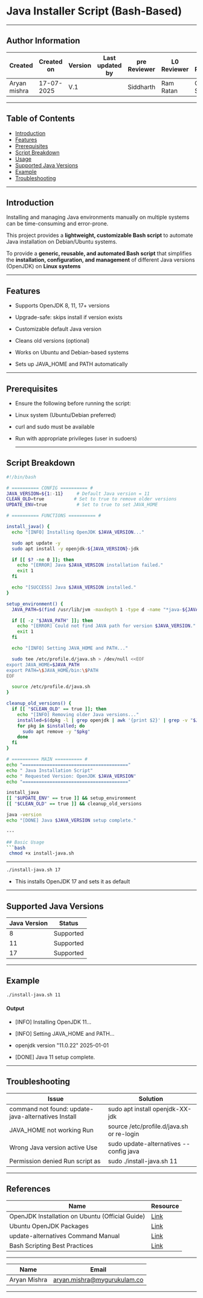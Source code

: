 #  Java Installer Script (Bash-Based)

---
## Author Information

| Created         | Created on         | Version          | Last updated by   | pre Reviewer       | L0 Reviewer     | L1 Reviewer          |    L2 Reviewer    |
|-----------------|--------------------|------------------|-------------------|--------------------|-----------------|----------------------|-------------------|
| Aryan mishra    |17-07-2025          | V.1        |                  |        Siddharth    |  Ram Ratan      |      Gaurav Singla   |   Mahesh Kumar    |
 
 ---
## Table of Contents

- [Introduction](#Introduction)
- [Features](#features)                          
- [Prerequisites](#prerequisites)                      
- [Script Breakdown](#script-breakdown)      
- [Usage](-#Usage)                 
- [Supported Java Versions](#supported-java-versions) 
- [Example](#example)            
- [Troubleshooting](#troubleshooting)      

---
## Introduction

Installing and managing Java environments manually on multiple systems can be time-consuming and error-prone.

This project provides a **lightweight, customizable Bash script** to automate Java installation on Debian/Ubuntu systems. 

To provide a **generic, reusable, and automated Bash script** that simplifies the **installation, configuration, and management** of different Java versions (OpenJDK) on **Linux systems**

---

## Features
- Supports OpenJDK 8, 11, 17+ versions

- Upgrade-safe: skips install if version exists

- Customizable default Java version
 
- Cleans old versions (optional)

- Works on Ubuntu and Debian-based systems

- Sets up JAVA_HOME and PATH automatically

---
## Prerequisites

- Ensure the following before running the script:

- Linux system (Ubuntu/Debian preferred)

- curl and sudo must be available

- Run with appropriate privileges (user in sudoers)

  ---

## Script Breakdown

```bash
#!/bin/bash

# ========== CONFIG ========== #
JAVA_VERSION=${1:-11}     # Default Java version = 11
CLEAN_OLD=true           # Set to true to remove older versions
UPDATE_ENV=true           # Set to true to set JAVA_HOME

# ========== FUNCTIONS ========== #

install_java() {
  echo "[INFO] Installing OpenJDK $JAVA_VERSION..."

  sudo apt update -y
  sudo apt install -y openjdk-${JAVA_VERSION}-jdk

  if [[ $? -ne 0 ]]; then
    echo "[ERROR] Java $JAVA_VERSION installation failed."
    exit 1
  fi

  echo "[SUCCESS] Java $JAVA_VERSION installed."
}

setup_environment() {
  JAVA_PATH=$(find /usr/lib/jvm -maxdepth 1 -type d -name "*java-${JAVA_VERSION}*" | head -n 1)

  if [[ -z "$JAVA_PATH" ]]; then
    echo "[ERROR] Could not find JAVA path for version $JAVA_VERSION."
    exit 1
  fi

  echo "[INFO] Setting JAVA_HOME and PATH..."

  sudo tee /etc/profile.d/java.sh > /dev/null <<EOF
export JAVA_HOME=$JAVA_PATH
export PATH=\$JAVA_HOME/bin:\$PATH
EOF

  source /etc/profile.d/java.sh
}

cleanup_old_versions() {
  if [[ "$CLEAN_OLD" == true ]]; then
    echo "[INFO] Removing older Java versions..."
    installed=$(dpkg -l | grep openjdk | awk '{print $2}' | grep -v "$JAVA_VERSION")
    for pkg in $installed; do
      sudo apt remove -y "$pkg"
    done
  fi
}

# ========== MAIN ========== #
echo "======================================="
echo " Java Installation Script"
echo " Requested Version: OpenJDK $JAVA_VERSION"
echo "======================================="

install_java
[[ "$UPDATE_ENV" == true ]] && setup_environment
[[ "$CLEAN_OLD" == true ]] && cleanup_old_versions

java -version
echo "[DONE] Java $JAVA_VERSION setup complete."

---

## Basic Usage
```bash
 chmod +x install-java.sh
```
---
```bash
./install-java.sh 17
```
- This installs OpenJDK 17 and sets it as default

---

## Supported Java Versions
| Java Version	|      Status |
|---------------|-------------|
| 8	|   Supported |
| 11	| Supported |
| 17	| Supported |

---
## Example
```bash
./install-java.sh 11
```
#### Output
- [INFO] Installing OpenJDK 11...

- [INFO] Setting JAVA_HOME and PATH...
  
- openjdk version "11.0.22" 2025-01-01
  
-  [DONE] Java 11 setup complete.

---
## Troubleshooting
|  Issue	|  Solution |
|---------|-----------|
| command not found: update-java-alternatives	Install | sudo apt install openjdk-XX-jdk |
| JAVA_HOME not working	Run | source /etc/profile.d/java.sh or re-login |
| Wrong Java version active	Use | sudo update-alternatives --config java |
| Permission denied	Run script as | sudo ./install-java.sh 11 |

---
## References

 | Name                                                    | Resource                                                             |
 |---------------------------------------------------------|----------------------------------------------------------------------|
 | OpenJDK Installation on Ubuntu (Official Guide)        | [Link](https://openjdk.org/install/)                                        |
 |   Ubuntu OpenJDK Packages                              | [Link](https://packages.ubuntu.com/search?keywords=openjdk)                 |
 |    update-alternatives Command Manual                  | [Link](https://man7.org/linux/man-pages/man8/update-alternatives.8.html)    |          
 |     Bash Scripting Best Practices                  |  [Link](https://google.github.io/styleguide/shellguide.html)|

 ---
 | Name          | Email                                |
| ------------- | ------------------------------------ |
| Aryan Mishra  | aryan.mishra@mygurukulam.co          |

---


